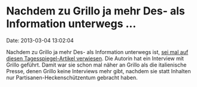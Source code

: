 Nachdem zu Grillo ja mehr Des- als Information unterwegs \...
=============================================================

Date: 2013-03-04 13:02:04

Nachdem zu Grillo ja mehr Des- als Information unterwegs ist, [sei mal
auf diesen Tagesspiegel-Artikel
verwiesen](http://www.tagesspiegel.de/kultur/ex-komiker-beppe-grillo-eine-bewegung-aus-dem-nichts/7869708.html).
Die Autorin hat ein Interview mit Grillo geführt. Damit war sie schon
mal näher an Grillo als die italienische Presse, denen Grillo keine
Interviews mehr gibt, nachdem sie statt Inhalten nur
Partisanen-Heckenschützentum gebracht haben.
